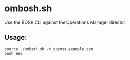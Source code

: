 # ombosh.sh

Use the BOSH CLI against the Operations Manager director

## Usage:

```
source ./ombosh.sh -t opsman.example.com
bosh env
```
